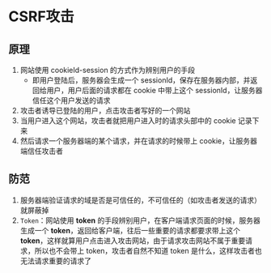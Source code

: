 # CSRF攻击

## 原理

1. 网站使用 cookieId-session 的方式作为辨别用户的手段
   - 即用户登陆后，服务器会生成一个 sessionId，保存在服务器内部，并返回给用户，用户后面的请求都在 cookie 中带上这个 sessionId，让服务器信任这个用户发送的请求
2. 攻击者诱导已登陆的用户，点击攻击者写好的一个网站
3. 当用户进入这个网站，攻击者就把用户进入时的请求头部中的 cookie 记录下来
4. 然后请求一个服务器端的某个请求，并在请求的时候带上 cookie，让服务器端信任攻击者

## 防范

1. 服务器端验证请求的域是否是可信任的，不可信任的（如攻击者发送的请求）就屏蔽掉
2. `Token`：网站使用 **token** 的手段辨别用户，在客户端请求页面的时候，服务器生成一个 **token**，返回给客户端，往后一些重要的请求都要求带上这个 **token**，这样就算用户点击进入攻击网站，由于请求攻击网站不属于重要请求，所以也不会带上 token，攻击者自然不知道 token 是什么，这样攻击者也无法请求重要的请求了


